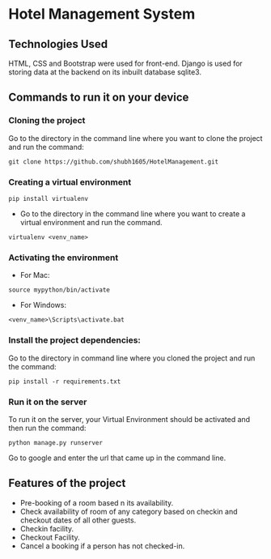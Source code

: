 # Hotel Management System
## Technologies Used
HTML, CSS and Bootstrap were used for front-end. Django is used for storing data at the backend on its inbuilt database sqlite3.
## Commands to run it on your device
### Cloning the project
Go to the directory in the command line where you want to clone the project and run the command:
```
git clone https://github.com/shubh1605/HotelManagement.git
```

### Creating a virtual environment
```
pip install virtualenv
```
* Go to the directory in the command line where you want to create a virtual environment and run the command.
```
virtualenv <venv_name>
```
### Activating the environment
* For Mac: 
```
source mypython/bin/activate 
```
* For Windows: 
```
<venv_name>\Scripts\activate.bat
```
### Install the project dependencies:
Go to the directory in command line where you cloned the project and run the command: 
```
pip install -r requirements.txt
```
### Run it on the server
To run it on the server, your Virtual Environment should be activated and then run the command:
```
python manage.py runserver
```
Go to google and enter the url that came up in the command line.
## Features of the project
* Pre-booking of a room based n its availability.
* Check availability of room of any category based on checkin and checkout dates of all other guests.
* Checkin facility.
* Checkout Facility.
* Cancel a booking if a person has not checked-in.
